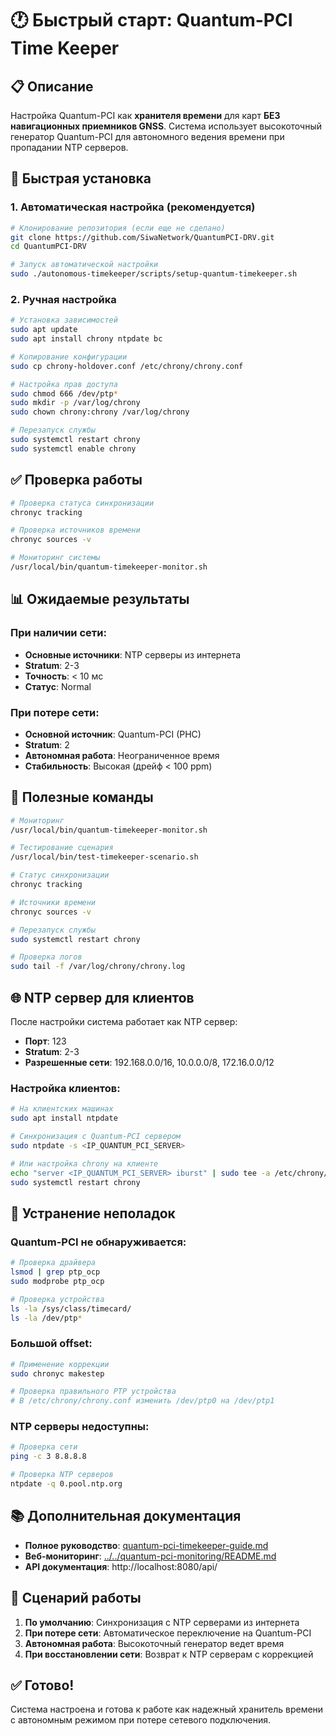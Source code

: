 # 🕐 Быстрый старт: Quantum-PCI Time Keeper

## 📋 Описание

Настройка Quantum-PCI как **хранителя времени** для карт **БЕЗ навигационных приемников GNSS**. Система использует высокоточный генератор Quantum-PCI для автономного ведения времени при пропадании NTP серверов.

## 🚀 Быстрая установка

### 1. Автоматическая настройка (рекомендуется)

```bash
# Клонирование репозитория (если еще не сделано)
git clone https://github.com/SiwaNetwork/QuantumPCI-DRV.git
cd QuantumPCI-DRV

# Запуск автоматической настройки
sudo ./autonomous-timekeeper/scripts/setup-quantum-timekeeper.sh
```

### 2. Ручная настройка

```bash
# Установка зависимостей
sudo apt update
sudo apt install chrony ntpdate bc

# Копирование конфигурации
sudo cp chrony-holdover.conf /etc/chrony/chrony.conf

# Настройка прав доступа
sudo chmod 666 /dev/ptp*
sudo mkdir -p /var/log/chrony
sudo chown chrony:chrony /var/log/chrony

# Перезапуск службы
sudo systemctl restart chrony
sudo systemctl enable chrony
```

## ✅ Проверка работы

```bash
# Проверка статуса синхронизации
chronyc tracking

# Проверка источников времени
chronyc sources -v

# Мониторинг системы
/usr/local/bin/quantum-timekeeper-monitor.sh
```

## 📊 Ожидаемые результаты

### При наличии сети:
- **Основные источники**: NTP серверы из интернета
- **Stratum**: 2-3
- **Точность**: < 10 мс
- **Статус**: Normal

### При потере сети:
- **Основной источник**: Quantum-PCI (PHC)
- **Stratum**: 2
- **Автономная работа**: Неограниченное время
- **Стабильность**: Высокая (дрейф < 100 ppm)

## 🔧 Полезные команды

```bash
# Мониторинг
/usr/local/bin/quantum-timekeeper-monitor.sh

# Тестирование сценария
/usr/local/bin/test-timekeeper-scenario.sh

# Статус синхронизации
chronyc tracking

# Источники времени
chronyc sources -v

# Перезапуск службы
sudo systemctl restart chrony

# Проверка логов
sudo tail -f /var/log/chrony/chrony.log
```

## 🌐 NTP сервер для клиентов

После настройки система работает как NTP сервер:

- **Порт**: 123
- **Stratum**: 2-3
- **Разрешенные сети**: 192.168.0.0/16, 10.0.0.0/8, 172.16.0.0/12

### Настройка клиентов:

```bash
# На клиентских машинах
sudo apt install ntpdate

# Синхронизация с Quantum-PCI сервером
sudo ntpdate -s <IP_QUANTUM_PCI_SERVER>

# Или настройка chrony на клиенте
echo "server <IP_QUANTUM_PCI_SERVER> iburst" | sudo tee -a /etc/chrony/chrony.conf
sudo systemctl restart chrony
```

## 🚨 Устранение неполадок

### Quantum-PCI не обнаруживается:
```bash
# Проверка драйвера
lsmod | grep ptp_ocp
sudo modprobe ptp_ocp

# Проверка устройства
ls -la /sys/class/timecard/
ls -la /dev/ptp*
```

### Большой offset:
```bash
# Применение коррекции
sudo chronyc makestep

# Проверка правильного PTP устройства
# В /etc/chrony/chrony.conf изменить /dev/ptp0 на /dev/ptp1
```

### NTP серверы недоступны:
```bash
# Проверка сети
ping -c 3 8.8.8.8

# Проверка NTP серверов
ntpdate -q 0.pool.ntp.org
```

## 📚 Дополнительная документация

- **Полное руководство**: [quantum-pci-timekeeper-guide.md](quantum-pci-timekeeper-guide.md)
- **Веб-мониторинг**: [../../quantum-pci-monitoring/README.md](../../quantum-pci-monitoring/README.md)
- **API документация**: http://localhost:8080/api/

## 🎯 Сценарий работы

1. **По умолчанию**: Синхронизация с NTP серверами из интернета
2. **При потере сети**: Автоматическое переключение на Quantum-PCI
3. **Автономная работа**: Высокоточный генератор ведет время
4. **При восстановлении сети**: Возврат к NTP серверам с коррекцией

## ✅ Готово!

Система настроена и готова к работе как надежный хранитель времени с автономным режимом при потере сетевого подключения.

